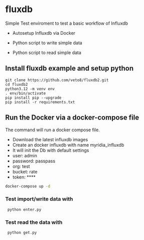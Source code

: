 # fluxdb

Simple Test enviroment to test a basic workflow of Influxdb 

* Autosetup Influxdb via Docker

* Python script to write simple data

* Python script to read simple data

## Install fluxdb example and setup python 
```
git clone https://github.com/veto8/fluxdb2.git
cd fluxdb2
python3.12 -m venv env 
. env/bin/activate
pip install pip --upgrade
pip install -r requirements.txt 
```


## Run the Docker via a docker-compose file

The command will run a docker compose file.
* Download the latest influxdb images
* Create an docker influxdb  with name myridia_influxdb 
* It will init the Db with default settings
* user: admin
* password: passpass
* org: test
* bucket: rate
* token: ****

```bash
docker-compose up -d
```

### Test import/write data with
```
 python enter.py
```

### Test read the data with
```
 python get.py
```





